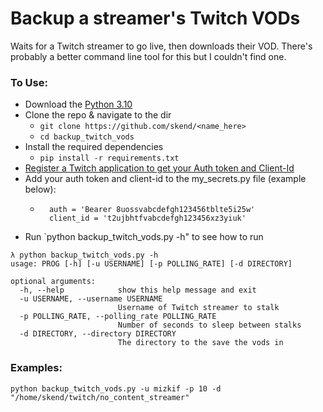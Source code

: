 # Backup a streamer's Twitch VODs

Waits for a Twitch streamer to go live, then downloads their VOD. There's probably a better command line tool for this but I couldn't find one.

### To Use:

- Download the [Python 3.10](https://www.python.org/downloads/)
- Clone the repo & navigate to the dir
    - `git clone https://github.com/skend/<name_here>`
    - `cd backup_twitch_vods`
- Install the required dependencies
    - `pip install -r requirements.txt`
- [Register a Twitch application to get your Auth token and Client-Id](https://dev.twitch.tv/docs/authentication#registration)
- Add your auth token and client-id to the my_secrets.py file (example below):
    - ```
        auth = 'Bearer 8uossvabcdefgh123456tblte5i25w'
        client_id = 't2ujbhtfvabcdefgh123456xz3yiuk'
        ```
- Run `python backup_twitch_vods.py -h" to see how to run


```
λ python backup_twitch_vods.py -h
usage: PROG [-h] [-u USERNAME] [-p POLLING_RATE] [-d DIRECTORY]

optional arguments:
  -h, --help            show this help message and exit
  -u USERNAME, --username USERNAME
                        Username of Twitch streamer to stalk
  -p POLLING_RATE, --polling_rate POLLING_RATE
                        Number of seconds to sleep between stalks
  -d DIRECTORY, --directory DIRECTORY
                        The directory to the save the vods in
```


### Examples:

`python backup_twitch_vods.py -u mizkif -p 10 -d "/home/skend/twitch/no_content_streamer"`